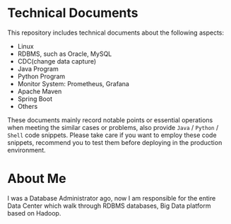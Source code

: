 # Technical Documents

This repository includes technical documents about the following aspects:
* Linux
* RDBMS, such as Oracle, MySQL
* CDC(change data capture)
* Java Program
* Python Program
* Monitor System: Prometheus, Grafana
* Apache Maven
* Spring Boot
* Others

These documents mainly record notable points or essential operations when meeting the similar cases or problems, also provide `Java` / `Python` / `Shell` code snippets. Please take care if you want to employ these code snippets, recommend you to test them before deploying in the production environment.


# About Me

I was a Database Administrator ago, now I am responsible for the entire Data Center which walk through RDBMS databases, Big Data platform based on Hadoop.
